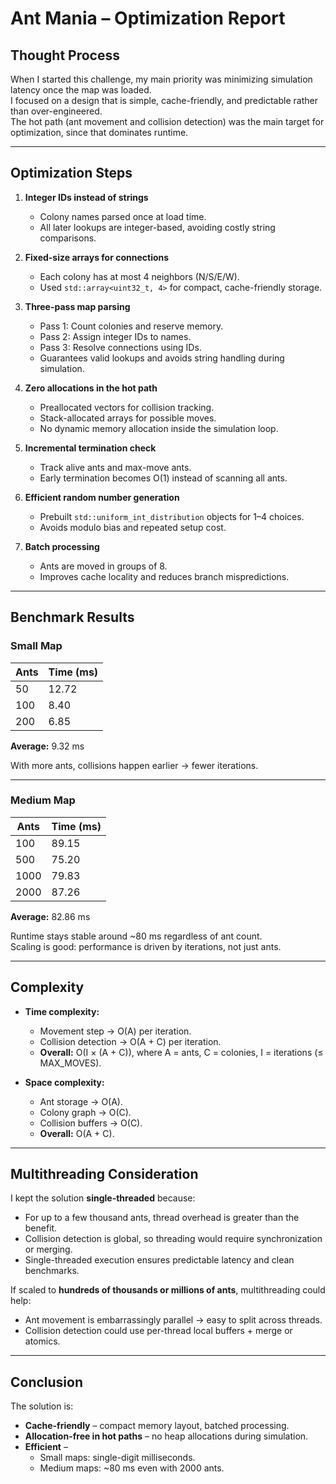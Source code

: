 # Ant Mania – Optimization Report  

## Thought Process  
When I started this challenge, my main priority was minimizing simulation latency once the map was loaded.  
I focused on a design that is simple, cache-friendly, and predictable rather than over-engineered.  
The hot path (ant movement and collision detection) was the main target for optimization, since that dominates runtime.  

---

## Optimization Steps  

1. **Integer IDs instead of strings**  
   - Colony names parsed once at load time.  
   - All later lookups are integer-based, avoiding costly string comparisons.  

2. **Fixed-size arrays for connections**  
   - Each colony has at most 4 neighbors (N/S/E/W).  
   - Used `std::array<uint32_t, 4>` for compact, cache-friendly storage.  

3. **Three-pass map parsing**  
   - Pass 1: Count colonies and reserve memory.  
   - Pass 2: Assign integer IDs to names.  
   - Pass 3: Resolve connections using IDs.  
   - Guarantees valid lookups and avoids string handling during simulation.  

4. **Zero allocations in the hot path**  
   - Preallocated vectors for collision tracking.  
   - Stack-allocated arrays for possible moves.  
   - No dynamic memory allocation inside the simulation loop.  

5. **Incremental termination check**  
   - Track alive ants and max-move ants.  
   - Early termination becomes O(1) instead of scanning all ants.  

6. **Efficient random number generation**  
   - Prebuilt `std::uniform_int_distribution` objects for 1–4 choices.  
   - Avoids modulo bias and repeated setup cost.  

7. **Batch processing**  
   - Ants are moved in groups of 8.  
   - Improves cache locality and reduces branch mispredictions.  

---

## Benchmark Results  

### Small Map   

| Ants | Time (ms) |
|------|-----------|
| 50   | 12.72     |
| 100  | 8.40      |
| 200  | 6.85      |  

**Average:** 9.32 ms  

With more ants, collisions happen earlier → fewer iterations.  

---

### Medium Map 

| Ants | Time (ms) |
|------|-----------|
| 100  | 89.15     |
| 500  | 75.20     |
| 1000 | 79.83     |
| 2000 | 87.26     |  

**Average:** 82.86 ms  

Runtime stays stable around ~80 ms regardless of ant count.  
Scaling is good: performance is driven by iterations, not just ants.  

---

## Complexity  

- **Time complexity:**  
  - Movement step → O(A) per iteration.  
  - Collision detection → O(A + C) per iteration.  
  - **Overall:** O(I × (A + C)), where A = ants, C = colonies, I = iterations (≤ MAX_MOVES).  

- **Space complexity:**  
  - Ant storage → O(A).  
  - Colony graph → O(C).  
  - Collision buffers → O(C).  
  - **Overall:** O(A + C).  

---

## Multithreading Consideration  

I kept the solution **single-threaded** because:  
- For up to a few thousand ants, thread overhead is greater than the benefit.  
- Collision detection is global, so threading would require synchronization or merging.  
- Single-threaded execution ensures predictable latency and clean benchmarks.  

If scaled to **hundreds of thousands or millions of ants**, multithreading could help:  
- Ant movement is embarrassingly parallel → easy to split across threads.  
- Collision detection could use per-thread local buffers + merge or atomics.  

---

## Conclusion  

The solution is:  
- **Cache-friendly** – compact memory layout, batched processing.  
- **Allocation-free in hot paths** – no heap allocations during simulation.  
- **Efficient** –  
  - Small maps: single-digit milliseconds.  
  - Medium maps: ~80 ms even with 2000 ants.  
